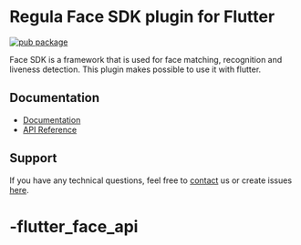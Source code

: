 # Regula Face SDK plugin for Flutter
<?code-excerpt path-base="example/lib"?>

[![pub package](https://img.shields.io/pub/v/flutter_face_api.svg)](https://pub.dev/packages/flutter_face_api)

Face SDK is a framework that is used for face matching, recognition and liveness detection. This plugin makes possible to use it with flutter.

## Documentation
* [Documentation](https://docs.regulaforensics.com/develop/face-sdk/mobile/)
* [API Reference](https://pub.dev/documentation/flutter_face_api)

## Support
If you have any technical questions, feel free to [contact](mailto:support@regulaforensics.com) us or create issues [here](https://github.com/regulaforensics/flutter_face_api/issues).
# -flutter_face_api
